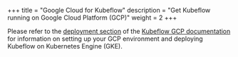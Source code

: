 +++
title = "Google Cloud for Kubeflow"
description = "Get Kubeflow running on Google Cloud Platform (GCP)"
weight = 2
+++

Please refer to the [deployment section](/docs/gke/deploy/) of the 
[Kubeflow GCP documentation](/docs/gke/) for information on setting up your GCP 
environment and deploying Kubeflow on Kubernetes Engine (GKE).
